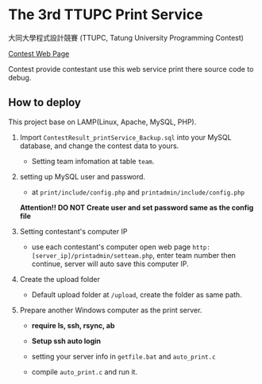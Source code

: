 # The 3rd TTUPC Print Service

大同大學程式設計競賽 (TTUPC, Tatung University Programming Contest) 

[Contest Web Page](https://sites.google.com/site/ttucsc/programming_competition_3rd)

Contest provide contestant use this web service print there source code to debug.

## How to deploy

This project base on LAMP(Linux, Apache, MySQL, PHP).

1.  Import `ContestResult_printService_Backup.sql` into your MySQL database, and change the contest data to yours.

    * Setting team infomation at table `team`.
  
2.  setting up MySQL user and password.

    * at `print/include/config.php` and `printadmin/include/config.php`

    **Attention!! DO NOT Create user and set password same as the config file**

3.  Setting contestant's computer IP

    * use each contestant's computer open web page `http:[server_ip]/printadmin/setteam.php`, enter team number then continue, server will auto save this computer IP.

4.  Create the upload folder

    * Default upload folder at `/upload`, create the folder as same path.

5.  Prepare another Windows computer as the print server.

    * **require ls, ssh, rsync, ab**

    * **Setup ssh auto login**

    * setting your server info in `getfile.bat` and `auto_print.c`

    * compile `auto_print.c` and run it.

